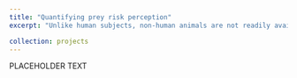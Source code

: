 ```yaml
---
title: "Quantifying prey risk perception"
excerpt: "Unlike human subjects, non-human animals are not readily available for comment. How then can we understand how other animals perceive the world around them when making decisions? This has motivated me to explore methods for inferring how animals perceive risk in a variety of contexts."

collection: projects
---
```


PLACEHOLDER TEXT